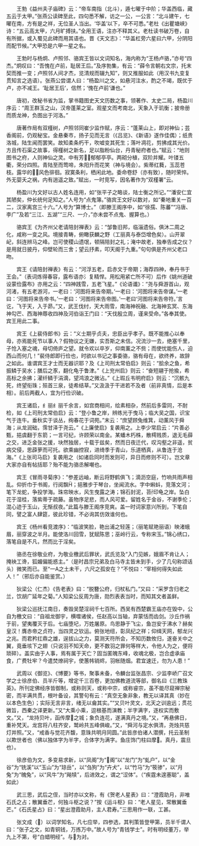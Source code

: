 <!-- { "loadSidebar": true } -->
　　王勃《益州夫子庙碑》云：“帝车南指（北斗），遁七曜于中阶；华盖西临，藏五云于太甲。”张燕公读碑至此，四句悉不解，访之一公，一公言：“北斗建午，七曜在南，方有是之祥，无位圣人当出。‘华盖’以下，卒不可悉。”老杜《出瞿塘峡》诗：“五云高太甲，六月旷搏扶。”全用王语，注亦不释其义。老杜读书破万卷，自有所据，或入蜀见此碑而用其语也。晋《天文志》：“华盖杠旁六星曰六甲，分阴阳而配节候。”大甲恐是六甲一星之名。

　　王勃时与杨炯、卢照邻、骆宾王皆以文词知名，海内称为“王杨卢骆，”亦号“四杰。”炯叹曰：“吾愧在卢前，耻居王后。”及序勃集，有云：“薛令言朝右文宗，托末契而推一变；卢照邻人间才杰，览清规而辍九知”，则又推服如此（用汉书九变复贯知言之选语）。张燕公尝谓人曰：“杨盈川之文，如悬河注水，酌之不竭，既优于卢，亦不减王。‘耻居王后’，信然；‘愧在卢前’谦也。”

　　唐初，改秘书省为监，掌书籍图史天文历数之事，领著作、太史二局，杨盈川序云：“周王群玉之山，汉帝蓬莱之室。观星文而考南北，天象入于玑衡；披帝册而质龙神，负图出于河洛。”

　　唐著作局有双槿树，卢照邻同崔少监作赋，序云：“蓬莱山上，即对神仙；芸香阁前，仍观秘宝。金悬秦市，扬子见而无言（《吕览》、《新语》遂作佳偶）；纸贵洛城，陆生闻而罢笑。故知柔条朽干，吹嘘变其死生；落叶凋花，剪拂成其光价。方且传石渠之故事，得槿树之新名，足以脂粉仙台，丹青秘府者也。”赋云：“地则图书之府，人则神仙之灵。中有芳，郁郁亭亭。两砌分植，双阶并耀。叶镂五衢，荣分四照。青陆至而莺啼，朱阳升而花笑（神与境会）。紫蒂红蕤，玉蕊苍枝。露华的，风色徘徊。寂寞条利，栖闲此地。委命卷舒（亦有致），随时荣悴。外无婴夭之祸，内有逍遥之致。”赋出，一时竞写，因名著作为“双槿署”云。

　　杨盈川为文好以古人姓名连用，如“张平子之略谈，陆士衡之所记。”“潘安仁宜其陋矣，仲长统何足知之。”人号为“点鬼簿。”骆宾王文好以数对，如“秦地重关一百二，汉家离宫三十六。”人号为“算博士。”（即滕王阁序中，如“徐孺、陈蕃”“冯唐、李广”及若“三江、五湖”“三尺、一介，”亦未尝不点鬼、握算也。）

　　骆宾王《为齐州父老请陪封禅表》云：“邹鲁旧邦，临淄遗俗。俱沐二周之化，咸称一变之风。境接青畴，俯瞰获麟之野（工丽真与泰岱增色矣）。山开翠屺，斜连辨马之峰。岂可使稷山遗氓，顿隔陪封之礼；淹中故老，独奉告成之仪？是用就日披丹，仰壁轮而三舍；望云抒素，叩天阍于九重。”句句俱是齐州父老口吻。

　　宾王《请陪封禅表》有云：“河浮五老，启赤文于帝期；海荐四神，奉丹书于王会。”（表词炼得春容，露布语亦氵复精悍。用松用紧亡所不可）后作《姚州道破设蒙俭露布》亦用之云：“四神践雪，五老飞星。”《论语谶》：“尧与舜游首山，观河渚，有五老游河，一老曰：‘河图将来告帝期。’一老曰：‘河图将来告帝谋。’一老曰：‘河图将来告帝书。’一老曰：‘河图将来告帝图。’一老曰‘河图将来告帝符。’言讫，飞于天，入于昴。”又，武王伐纣，天大雨雪，南海神祝融、北海神玄冥、东海神勾芒、西海神蓐收四神及河伯诣王门曰：“天伐殷立周，谨来受命。”各奉其使。宾王用此二事。

　　宾王《上裴侍郎书》云：“义士期乎贞夫，忠臣出乎孝子。既不能推心以奉母，亦焉能死节以事人？假物议之无嫌，实吾斯之未信。况流沙一去，绝塞千里，子怆入塞之魂，母切倚庐之望。就令欢以卒岁，仰南薰之不赀；而使忧能伤人，迫西山而何几！”裴侍郎即行俭也，时欲以书记之事委骆，骆有母在，欲终养，故辞之如此。谁谓宾王才士而无器识耶？及《上司刑太常伯启》则云：“脍余之鱼，希振鳞于吴水；膳后之豕，翻化龟于鲁津。”《上兖州启》则云：“奋短翮于抢揄，希高标之余拂；濯纤鳞于涓滴，望鸿浪之微沾。”《上瑕丘韦明府启》则云：“沉骸九死，终望衔珠；殒首三泉，徒希结草。”又汲汲于干进若不及者（前非真情，后是本相）。前后两截人，宜为行俭识破。

　　宾王诸启，纟丽纟丽千余言，如宫商相间，绘素相杂，然前后多雷同，不耐检，如《上司刑太常伯启》云：“登小鲁之岸，辨练光于曳马；临大吴之国，识宝气于连牛。垂秋实于谈丛，绚春花于词苑。”末云：“庶望顾兔维箕，动薰风于舜海；从龙润础，霈甘泽于尧云。”《上廉使启》复袭用之。上李少常启云：“片善必甄，挹虞翻于东箭；一言可纪，许顾荣以南金。某蟠木朽株，散樗贱质，退无毛薛之交，进乏金张之援，块然独居，十载于兹矣，然而日夜迁代，叹沟壑之非遥，贫病交侵，思薜萝而可托。欲乘幽控寂，进绮季于青山，乐道栖真，从鲁连于沧海。”《上张司马启》复袭用之（如诸启同时而发则可，异日而修则不可）。岂文章大家亦自有帖括耶？殆不能为骆丞解嘲也。

　　宾王《冒雨寻菊序》：“参差远岫，断云将野鹤俱飞；滴沥空庭，竹响共雨声相乱。仰折巾于书阁，行阅飘；挹雅步于琴台，坐闻流水。字中蝌蚪，竞落文河；笔下龙蛇，争投学海。珠帘映水，风生曳露之涛；锦石封泥，苔印龟之岸。坠白花于湿桂，落紫蒂于疏藤。虽物序足悲，而人风可爱。留姓名于金谷，不谢季伦；混心迹于玉山，无惭叔夜。”此篇与滕王阁序竞爽。盖一时词家意兴所到，下笔自同，譬之富人肆筵，彼此珍错，不必询其仿效谁何也。

　　宾王《杨州看竞渡序》：“临波笑脸，艳出浦之轻莲；（丽笔赋艳丽语）映渚蛾眉，丽穿波之半月。能使洛川回雪，犹赋陈思；巫岭行云，专称宋玉。”锦心绣口，落笔自是不凡，然而比于淫矣。

　　骆丞在徐敬业府，为敬业檄武后罪状，武氏览及“入门见嫉，娥眉不肯让人；掩袂工谗，狐媚偏能惑主。”（是时昌宗兄弟及白马寺主皆未到手，少了几句称颂话头）微笑而已。至“一А之土未干，六尺之孤安在？”不悦曰：“宰相何得失如此人！”（邪后亦自能鉴赏。）

　　狄梁公（仁杰）《告老表》曰：“脱簪公府，归杖私门。”又曰：“采罗含归老之兰，饮胡广延年之菊。”人知梁公反周为唐，勋烈表表当时，而知其文者盖鲜。

　　狄梁公巡抚江南日，奏毁吴楚淫祠千七百所。西吴有西楚霸王庙亦在毁中，公自为檄文曰：“自祖龙御宇，横噬诸侯，任赵高以当轴，弃蒙恬而齿剑。沙丘作祸于前，望夷覆灭于后。七庙堕圮，万姓屠原。鸟思静于飞尘，鱼岂安于沸水？赫矣皇汉！膺赤帝之贞符，当四灵之钦运。俯张地纽，彰凤纪之祥；仰缉天网，郁龙兴之兆。而君矜扛鼎之雄，逞拔山之力，莫测天符所会，不知历数攸归，遂奋关中之翼，竟垂垓下之翅（只说羽不知天命，更不数羽之罪何等样大，令他人为之，便将琐碎）。盖实由于人事，焉有属于天亡？固当匿魄东峰，收魂北极，岂合虚承庙食，广费牡牢？今遣焚燎祠宇，使蕙帏销烬，羽帐随烟。君宜速迁，勿为人患！”

　　武周以《御览》、《博要》等书，聚事未备，令麟台监张昌宗、少监李峤广召文学之士徐彦伯、员半斤等，增定千三百卷，更加佛教道流等部，御名曰《三教珠英》。所刊定佛经序皆御制，或称则天，或称中宗，或称睿宗，虽不能尽窥禅宗秘密，而半满共贯，根叶备设，其警句有云：“真空无象非象，教无以译其真（妙在以本色生色）；实际无言非言，绪无以龠其实。”“又贝叶灵文，北天之训逾远；贯花微旨，西秦之译更新。”又“大乘小乘，逗根基而演教；半字满字，逐权实而敷文。”又，“龙持贝叶，函传摩之城；象负连花，遂满真丹之境。”又，“再悬佛日，重补梵天。龙宫将八柱齐安，鹫岭共五峰俱峻。”又，“舜河与定水俱清，尧烛共慈灯并照。”又，“戒香与觉花齐馥，意珠共明月同圆。”此皆彦伯诸人潜撰，托云圣制以欺世者也（佛以独体字为半字，合体字为满字。鱼庄饰门柱曰摩。真丹，震旦也）。

　　徐彦伯为文，多变易求新，以“凤阁”为“阁”以“龙门”为“虬户”，以“金谷”为“铣溪”以“玉山”为“琼岳”，以“刍狗”为“卉犬”，以“竹马”为“筱骖”，以“月兔”为“魄兔”，以“风牛”为“飚犊”，后进效之，谓之“涩体”。（“疾霆未遑塞聪”，盖如此）

　　武三思，武后之侄，当时亦以文称，有《贺老人星表》曰：“澄霞助月，非唯石氏之占；散翼垂芒，何独斗枢之说？”按《运斗枢》曰：“老人星见，常散翼垂芒。”《石氏星占》曰：“星出澄霞助月，主人君寿。”三思用作一联，工甚。

　　张文成（）以词学知名，凡七应举，四参选，其判策皆登甲第，员半千谓人曰：“张子之文，如青铜钱，万拣万中。”故人号为“青钱学士”。时有明经董万，举九上不第，号“白蜡明经”。与为对。

